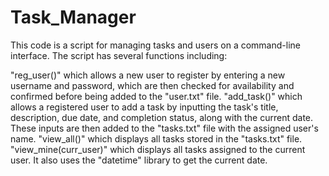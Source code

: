 # Task_Manager

This code is a script for managing tasks and users on a command-line interface. The script has several functions including:

"reg_user()" which allows a new user to register by entering a new username and password, which are then checked for availability and confirmed before being added to the "user.txt" file.
"add_task()" which allows a registered user to add a task by inputting the task's title, description, due date, and completion status, along with the current date. These inputs are then added to the "tasks.txt" file with the assigned user's name.
"view_all()" which displays all tasks stored in the "tasks.txt" file.
"view_mine(curr_user)" which displays all tasks assigned to the current user.
It also uses the "datetime" library to get the current date.
